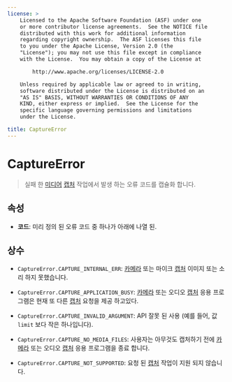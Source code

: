 ```yaml
---
license: >
    Licensed to the Apache Software Foundation (ASF) under one
    or more contributor license agreements.  See the NOTICE file
    distributed with this work for additional information
    regarding copyright ownership.  The ASF licenses this file
    to you under the Apache License, Version 2.0 (the
    "License"); you may not use this file except in compliance
    with the License.  You may obtain a copy of the License at

        http://www.apache.org/licenses/LICENSE-2.0

    Unless required by applicable law or agreed to in writing,
    software distributed under the License is distributed on an
    "AS IS" BASIS, WITHOUT WARRANTIES OR CONDITIONS OF ANY
    KIND, either express or implied.  See the License for the
    specific language governing permissions and limitations
    under the License.

title: CaptureError
---
```


# CaptureError

> 실패 한 [미디어](../media.html) [캡처](capture.html) 작업에서 발생 하는 오류 코드를 캡슐화 합니다.

## 속성

*   **코드**: 미리 정의 된 오류 코드 중 하나가 아래에 나열 된.

## 상수

*   `CaptureError.CAPTURE_INTERNAL_ERR`: [카메라](../../camera/camera.html) 또는 마이크 [캡처](capture.html) 이미지 또는 소리 하지 못했습니다.

*   `CaptureError.CAPTURE_APPLICATION_BUSY`: [카메라](../../camera/camera.html) 또는 오디오 [캡처](capture.html) 응용 프로그램은 현재 또 다른 [캡처](capture.html) 요청을 제공 하고있다.

*   `CaptureError.CAPTURE_INVALID_ARGUMENT`: API 잘못 된 사용 (예를 들어, 값 `limit` 보다 작은 하나입니다).

*   `CaptureError.CAPTURE_NO_MEDIA_FILES`: 사용자는 아무것도 캡처하기 전에 [카메라](../../camera/camera.html) 또는 오디오 [캡처](capture.html) 응용 프로그램을 종료 합니다.

*   `CaptureError.CAPTURE_NOT_SUPPORTED`: 요청 된 [캡처](capture.html) 작업이 지원 되지 않습니다.